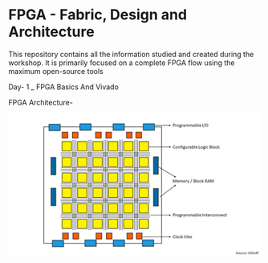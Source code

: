 # FPGA - Fabric, Design and Architecture
  This repository contains all the information studied and created during the workshop. It is primarily focused on a complete FPGA flow using the maximum open-source tools 
  
  
  
  Day- 1 _ FPGA Basics And Vivado
  
  FPGA Architecture- 
  
  <img src="Images/fpga_arch_1.png">
  
  
  
